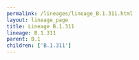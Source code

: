 ```yaml
---
permalink: /lineages/lineage_B.1.311.html
layout: lineage_page
title: Lineage B.1.311
lineage: B.1.311
parent: B.1
children: ['B.1.311']
---
```

